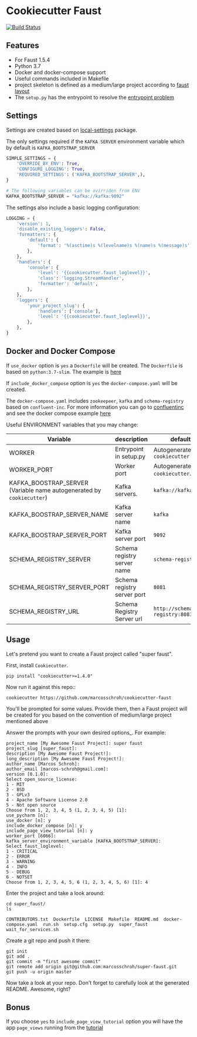 Cookiecutter Faust
===================

[![Build Status](https://travis-ci.org/marcosschroh/cookiecutter-faust.svg?branch=master)](https://travis-ci.org/marcosschroh/cookiecutter-faust)

Features
---------

* For Faust 1.5.4
* Python 3.7
* Docker and docker-compose support
* Useful commands included in Makefile
* project skeleton is defined as a medium/large project according to [faust layout](https://faust.readthedocs.io/en/latest/userguide/application.html#projects-and-directory-layout)
* The `setup.py` has the entrypoint to resolve the [entrypoint problem](https://faust.readthedocs.io/en/latest/userguide/application.html#problem-entrypoint)


Settings
--------

Settings are created based on [local-settings](https://github.com/drgarcia1986/simple-settings) package.

The only settings required if the `KAFKA SERVER` environment variable which by default is `KAFKA_BOOTSTRAP_SERVER`

```python
SIMPLE_SETTINGS = {
    'OVERRIDE_BY_ENV': True,
    'CONFIGURE_LOGGING': True,
    'REQUIRED_SETTINGS': ('KAFKA_BOOTSTRAP_SERVER',),
}

# The following variables can be ovirriden from ENV
KAFKA_BOOTSTRAP_SERVER = "kafka://kafka:9092"
```

The settings also include a basic logging configuration:

```python
LOGGING = {
    'version': 1,
    'disable_existing_loggers': False,
    'formatters': {
        'default': {
            'format': '%(asctime)s %(levelname)s %(name)s %(message)s',
        },
    },
    'handlers': {
        'console': {
            'level': '{{cookiecutter.faust_loglevel}}',
            'class': 'logging.StreamHandler',
            'formatter': 'default',
        },
    },
    'loggers': {
        'your_project_slug': {
            'handlers': ['console'],
            'level': '{{cookiecutter.faust_loglevel}}',
        },
    },
}
```

Docker and Docker Compose
-------------------------

If `use_docker` option is `yes` a `Dockerfile` will be created.
The `Dockerfile` is based on  `python:3.7-slim`. The example is [here](https://github.com/marcosschroh/cookiecutter-faust/blob/master/%7B%7Bcookiecutter.project_slug%7D%7D/Dockerfile)

If `include_docker_compose` option is `yes` the `docker-compose.yaml` will be created.

The `docker-compose.yaml` includes `zookeepeer`, `kafka` and `schema-registry` based on `confluent-inc`.
For more information you can go to [confluentinc](https://docs.confluent.io/current/installation/docker/docs/index.html) and see the docker compose example [here](https://github.com/confluentinc/cp-docker-images/blob/master/examples/cp-all-in-one/docker-compose.yml#L23-L48)

Useful ENVIRONMENT variables that you may change:

|Variable| description  | default |
|--------|--------------|---------|
| WORKER | Entrypoint in setup.py | Autogenerated by `cookiecutter`|
| WORKER_PORT | Worker port | Autogenerated by `cookiecutter`. |
| KAFKA_BOOSTRAP_SERVER (Variable name autogenerated by `cookiecutter`)| Kafka servers. | `kafka://kafka:9092` |
| KAFKA_BOOSTRAP_SERVER_NAME | Kafka server name| `kafka` |
| KAFKA_BOOSTRAP_SERVER_PORT | Kafka server port | `9092` |
| SCHEMA_REGISTRY_SERVER | Schema registry server name | `schema-registry` |
| SCHEMA_REGISTRY_SERVER_PORT | Schema registry server port | `8081` |
| SCHEMA_REGISTRY_URL | Schema Registry Server url | `http://schema-registry:8081` |


Usage
------

Let's pretend you want to create a Faust project called "super faust".

First, install `Cookiecutter`.

```
pip install "cookiecutter>=1.4.0"
```

Now run it against this repo::

```
cookiecutter https://github.com/marcosschroh/cookiecutter-faust
```

You'll be prompted for some values. Provide them, then a Faust project will be created for you
based on the convention of medium/large project mentioned above


Answer the prompts with your own desired options_. For example:

```
project_name [My Awesome Faust Project]: super faust
project_slug [super_faust]:
description [My Awesome Faust Project!]:
long_description [My Awesome Faust Project!]:
author_name [Marcos Schroh]:
author_email [marcos-schroh@gmail.com]:
version [0.1.0]:
Select open_source_license:
1 - MIT
2 - BSD
3 - GPLv3
4 - Apache Software License 2.0
5 - Not open source
Choose from 1, 2, 3, 4, 5 (1, 2, 3, 4, 5) [1]:
use_pycharm [n]:
use_docker [n]: y
include_docker_compose [n]: y
include_page_view_tutorial [n]: y
worker_port [6066]:
kafka_server_environment_variable [KAFKA_BOOTSTRAP_SERVER]:
Select faust_loglevel:
1 - CRITICAL
2 - ERROR
3 - WARNING
4 - INFO
5 - DEBUG
6 - NOTSET
Choose from 1, 2, 3, 4, 5, 6 (1, 2, 3, 4, 5, 6) [1]: 4
```

Enter the project and take a look around:

```
cd super_faust/
ls

CONTRIBUTORS.txt  Dockerfile  LICENSE  Makefile  README.md  docker-compose.yaml  run.sh  setup.cfg  setup.py  super_faust  wait_for_services.sh
```

Create a git repo and push it there:

```
git init
git add .
git commit -m "first awesome commit"
git remote add origin git@github.com:marcosschroh/super-faust.git
git push -u origin master
```

Now take a look at your repo. Don't forget to carefully look at the generated README. Awesome, right?

Bonus
-----

If you choose `yes` to `include_page_view_tutorial` option
you will have the app `page_views` running from the [tutorial](https://faust.readthedocs.io/en/latest/playbooks/pageviews.html)